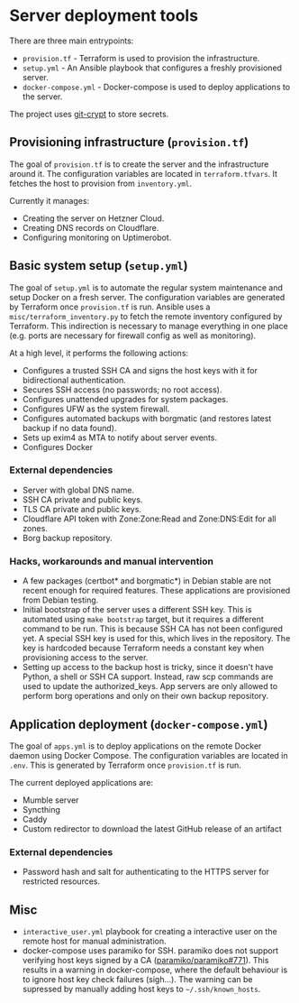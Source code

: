 # Server deployment tools

There are three main entrypoints:

- `provision.tf` - Terraform is used to provision the infrastructure.
- `setup.yml` - An Ansible playbook that configures a freshly provisioned server.
- `docker-compose.yml` - Docker-compose is used to deploy applications to the server.

The project uses [git-crypt](https://github.com/AGWA/git-crypt) to store secrets.

## Provisioning infrastructure (`provision.tf`)

The goal of `provision.tf` is to create the server and the infrastructure around it. The configuration variables are located in `terraform.tfvars`. It fetches the host to provision from `inventory.yml`.

Currently it manages:

- Creating the server on Hetzner Cloud.
- Creating DNS records on Cloudflare.
- Configuring monitoring on Uptimerobot.

## Basic system setup (`setup.yml`)

The goal of `setup.yml` is to automate the regular system maintenance and setup Docker on a fresh server. The configuration variables are generated by Terraform once `provision.tf` is run. Ansible uses a `misc/terraform_inventory.py` to fetch the remote inventory configured by Terraform. This indirection is necessary to manage everything in one place (e.g. ports are necessary for firewall config as well as monitoring).

At a high level, it performs the following actions:

- Configures a trusted SSH CA and signs the host keys with it for bidirectional authentication.
- Secures SSH access (no passwords; no root access).
- Configures unattended upgrades for system packages.
- Configures UFW as the system firewall.
- Configures automated backups with borgmatic (and restores latest backup if no data found).
- Sets up exim4 as MTA to notify about server events.
- Configures Docker

### External dependencies

- Server with global DNS name.
- SSH CA private and public keys.
- TLS CA private and public keys.
- Cloudflare API token with Zone:Zone:Read and Zone:DNS:Edit for all zones.
- Borg backup repository.

### Hacks, workarounds and manual intervention

- A few packages (certbot* and borgmatic*) in Debian stable are not recent enough for required features. These applications are provisioned from Debian testing.
- Initial bootstrap of the server uses a different SSH key. This is automated using `make bootstrap` target, but it requires a different command to be run. This is because SSH CA has not been configured yet. A special SSH key is used for this, which lives in the repository. The key is hardcoded because Terraform needs a constant key when provisioning access to the server.
- Setting up access to the backup host is tricky, since it doesn't have Python, a shell or SSH CA support. Instead, raw scp commands are used to update the authorized_keys. App servers are only allowed to perform borg operations and only on their own backup repository.

## Application deployment (`docker-compose.yml`)

The goal of `apps.yml` is to deploy applications on the remote Docker daemon using Docker Compose. The configuration variables are located in `.env`. This is generated by Terraform once `provision.tf` is run.

The current deployed applications are:

- Mumble server
- Syncthing
- Caddy
- Custom redirector to download the latest GitHub release of an artifact

### External dependencies

- Password hash and salt for authenticating to the HTTPS server for restricted resources.

## Misc

* `interactive_user.yml` playbook for creating a interactive user on the remote host for manual administration.
* docker-compose uses paramiko for SSH. paramiko does not support verifying host keys signed by a CA ([paramiko/paramiko#771](https://github.com/paramiko/paramiko/issues/771)). This results in a warning in docker-compose, where the default behaviour is to ignore host key check failures (sigh...). The warning can be supressed by manually adding host keys to `~/.ssh/known_hosts`.
